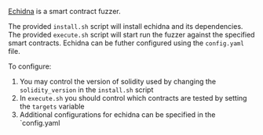 [Echidna](https://github.com/crytic/echidna) is a smart contract fuzzer.

The provided `install.sh` script will install echidna and its dependencies. The provided `execute.sh` script will start run the fuzzer against the specified smart contracts. Echidna can be futher configured using the `config.yaml` file.

To configure:

1. You may control the version of solidity used by changing the `solidity_version` in the `install.sh` script
2. In `execute.sh` you should control which contracts are tested by setting the `targets` variable
3. Additional configurations for echidna can be specified in the `config.yaml
